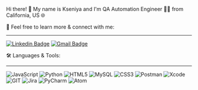 Hi there! :wave: 
My name is Kseniya and I'm QA Automation Engineer 👩‍💻 from California, US :globe_with_meridians:

🔗 Feel free to learn more & connect with me:
_____________________________________________
[![Linkedin Badge](https://img.shields.io/badge/-kseniyaparadzina-blue?style=flat-square&logo=Linkedin&logoColor=white&link=https://www.linkedin.com/in/kseniya-paradzina/)](https://www.linkedin.com/in/kseniya-paradzina/)
[![Gmail Badge](https://img.shields.io/badge/-paradiksu@gmail.com-c14438?style=flat-square&logo=Gmail&logoColor=white&link=mailto:paradiksu@gmail.com)](mailto:paradiksu@gmail.com)


🛠️ Languages & Tools:
_____________________
![JavaScript](https://img.shields.io/badge/JavaScript-323330?style=for-the-badge&logo=javascript&logoColor=F7DF1E)
![Python](https://img.shields.io/badge/Python-FFD43B?style=for-the-badge&logo=python&logoColor=blue)
![HTML5](https://img.shields.io/badge/HTML5-E34F26?style=for-the-badge&logo=html5&logoColor=white)
![MySQL](https://img.shields.io/badge/MySQL-005C84?style=for-the-badge&logo=mysql&logoColor=white)
![CSS3](https://img.shields.io/badge/CSS3-1572B6?style=for-the-badge&logo=css3&logoColor=white)
![Postman](https://img.shields.io/badge/Postman-FF6C37?style=for-the-badge&logo=Postman&logoColor=white)
![Xcode](https://img.shields.io/badge/Xcode-007ACC?style=for-the-badge&logo=Xcode&logoColor=white)
![GIT](https://img.shields.io/badge/GIT-E44C30?style=for-the-badge&logo=git&logoColor=white)
![Jira](https://img.shields.io/badge/Jira-0052CC?style=for-the-badge&logo=Jira&logoColor=white)
![PyCharm](https://img.shields.io/badge/PyCharm-000000.svg?&style=for-the-badge&logo=PyCharm&logoColor=white)
![Atom](https://img.shields.io/badge/Atom-66595C?style=for-the-badge&logo=Atom&logoColor=white)

